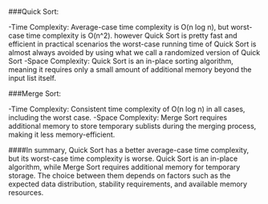 ###Quick Sort:

-Time Complexity: Average-case time complexity is O(n log n), but worst-case time complexity is O(n^2).
however Quick Sort is pretty fast and efficient in practical scenarios the worst-case running time of Quick Sort is almost always avoided by using what we call a randomized version of Quick Sort
-Space Complexity: Quick Sort is an in-place sorting algorithm, meaning it requires only a small amount of additional memory beyond the input list itself.




###Merge Sort:

-Time Complexity: Consistent time complexity of O(n log n) in all cases, including the worst case.
-Space Complexity: Merge Sort requires additional memory to store temporary sublists during the merging process, making it less memory-efficient.


####In summary, Quick Sort has a better average-case time complexity, but its worst-case time complexity is worse. Quick Sort is an in-place algorithm, while Merge Sort requires additional memory for temporary storage. The choice between them depends on factors such as the expected data distribution, stability requirements, and available memory resources.
